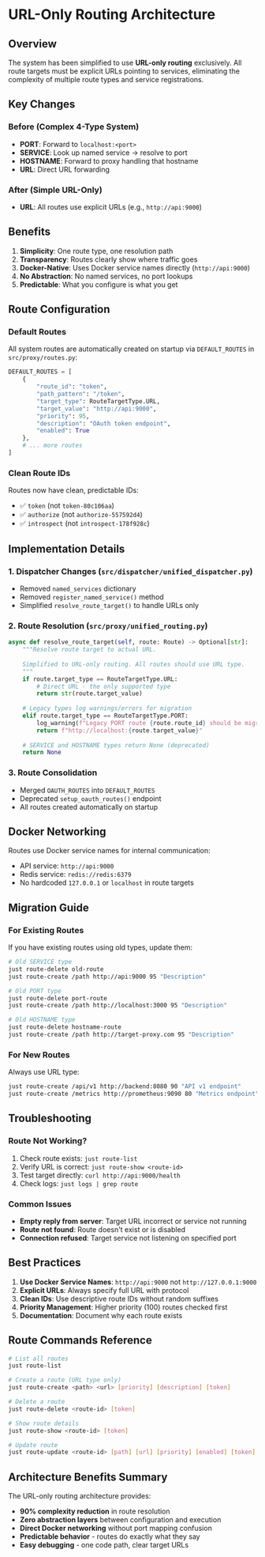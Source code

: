 # URL-Only Routing Architecture

## Overview

The system has been simplified to use **URL-only routing** exclusively. All route targets must be explicit URLs pointing to services, eliminating the complexity of multiple route types and service registrations.

## Key Changes

### Before (Complex 4-Type System)
- **PORT**: Forward to `localhost:<port>`
- **SERVICE**: Look up named service → resolve to port
- **HOSTNAME**: Forward to proxy handling that hostname  
- **URL**: Direct URL forwarding

### After (Simple URL-Only)
- **URL**: All routes use explicit URLs (e.g., `http://api:9000`)

## Benefits

1. **Simplicity**: One route type, one resolution path
2. **Transparency**: Routes clearly show where traffic goes
3. **Docker-Native**: Uses Docker service names directly (`http://api:9000`)
4. **No Abstraction**: No named services, no port lookups
5. **Predictable**: What you configure is what you get

## Route Configuration

### Default Routes
All system routes are automatically created on startup via `DEFAULT_ROUTES` in `src/proxy/routes.py`:

```python
DEFAULT_ROUTES = [
    {
        "route_id": "token",
        "path_pattern": "/token",
        "target_type": RouteTargetType.URL,
        "target_value": "http://api:9000",
        "priority": 95,
        "description": "OAuth token endpoint",
        "enabled": True
    },
    # ... more routes
]
```

### Clean Route IDs
Routes now have clean, predictable IDs:
- ✅ `token` (not `token-80c106aa`)
- ✅ `authorize` (not `authorize-557592d4`)
- ✅ `introspect` (not `introspect-178f928c`)

## Implementation Details

### 1. Dispatcher Changes (`src/dispatcher/unified_dispatcher.py`)
- Removed `named_services` dictionary
- Removed `register_named_service()` method
- Simplified `resolve_route_target()` to handle URLs only

### 2. Route Resolution (`src/proxy/unified_routing.py`)
```python
async def resolve_route_target(self, route: Route) -> Optional[str]:
    """Resolve route target to actual URL.
    
    Simplified to URL-only routing. All routes should use URL type.
    """
    if route.target_type == RouteTargetType.URL:
        # Direct URL - the only supported type
        return str(route.target_value)
    
    # Legacy types log warnings/errors for migration
    elif route.target_type == RouteTargetType.PORT:
        log_warning(f"Legacy PORT route {route.route_id} should be migrated to URL type")
        return f"http://localhost:{route.target_value}"
    
    # SERVICE and HOSTNAME types return None (deprecated)
    return None
```

### 3. Route Consolidation
- Merged `OAUTH_ROUTES` into `DEFAULT_ROUTES`
- Deprecated `setup_oauth_routes()` endpoint
- All routes created automatically on startup

## Docker Networking

Routes use Docker service names for internal communication:
- API service: `http://api:9000`
- Redis service: `redis://redis:6379`
- No hardcoded `127.0.0.1` or `localhost` in route targets

## Migration Guide

### For Existing Routes

If you have existing routes using old types, update them:

```bash
# Old SERVICE type
just route-delete old-route
just route-create /path http://api:9000 95 "Description"

# Old PORT type  
just route-delete port-route
just route-create /path http://localhost:3000 95 "Description"

# Old HOSTNAME type
just route-delete hostname-route
just route-create /path http://target-proxy.com 95 "Description"
```

### For New Routes

Always use URL type:
```bash
just route-create /api/v1 http://backend:8080 90 "API v1 endpoint"
just route-create /metrics http://prometheus:9090 80 "Metrics endpoint"
```

## Troubleshooting

### Route Not Working?
1. Check route exists: `just route-list`
2. Verify URL is correct: `just route-show <route-id>`
3. Test target directly: `curl http://api:9000/health`
4. Check logs: `just logs | grep route`

### Common Issues
- **Empty reply from server**: Target URL incorrect or service not running
- **Route not found**: Route doesn't exist or is disabled
- **Connection refused**: Target service not listening on specified port

## Best Practices

1. **Use Docker Service Names**: `http://api:9000` not `http://127.0.0.1:9000`
2. **Explicit URLs**: Always specify full URL with protocol
3. **Clean IDs**: Use descriptive route IDs without random suffixes
4. **Priority Management**: Higher priority (100) routes checked first
5. **Documentation**: Document why each route exists

## Route Commands Reference

```bash
# List all routes
just route-list

# Create a route (URL type only)
just route-create <path> <url> [priority] [description] [token]

# Delete a route
just route-delete <route-id> [token]

# Show route details
just route-show <route-id> [token]

# Update route
just route-update <route-id> [path] [url] [priority] [enabled] [token]
```

## Architecture Benefits Summary

The URL-only routing architecture provides:
- **90% complexity reduction** in route resolution
- **Zero abstraction layers** between configuration and execution  
- **Direct Docker networking** without port mapping confusion
- **Predictable behavior** - routes do exactly what they say
- **Easy debugging** - one code path, clear target URLs